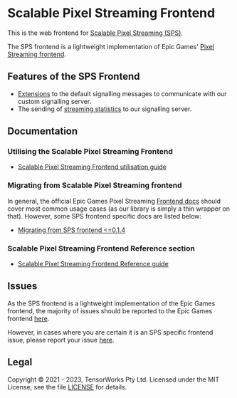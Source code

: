 # Scalable Pixel Streaming Frontend

This is the web frontend for [Scalable Pixel Streaming (SPS)](https://scalablestreaming.io). 

The SPS frontend is a lightweight implementation of Epic Games' [Pixel Streaming frontend](https://github.com/EpicGames/PixelStreamingInfrastructure/tree/master/Frontend). 

## Features of the SPS Frontend

- [Extensions](./src/SignallingExtension.ts) to the default signalling messages to communicate with our custom signalling server.
- The sending of [streaming statistics](./src/SPSApplication.ts#L38) to our signalling server.

## Documentation

### Utilising the Scalable Pixel Streaming Frontend
- [Scalable Pixel Streaming Frontend utilisation guide](./docs/frontend_utilisation_guide.md)

### Migrating from Scalable Pixel Streaming frontend
In general, the official Epic Games Pixel Streaming [Frontend docs](https://github.com/EpicGames/PixelStreamingInfrastructure/tree/master/Frontend) should cover most common usage cases (as our library is simply a thin wrapper on that). However, some SPS frontend specific docs are listed below:

- [Migrating from SPS frontend <=0.1.4](./docs/api_transition_guide.md)

### Scalable Pixel Streaming Frontend Reference section
- [Scalable Pixel Streaming Frontend Reference guide](./docs/sps_frontend_refrence_guide.md)

## Issues

As the SPS frontend is a lightweight implementation of the Epic Games frontend, the majority of issues should be reported to the Epic Games frontend [here](https://github.com/EpicGames/PixelStreamingInfrastructure/issues).

However, in cases where you are certain it is an SPS specific frontend issue, please report your issue [here](https://github.com/ScalablePixelStreaming/Frontend/issues).


## Legal

Copyright &copy; 2021 - 2023, TensorWorks Pty Ltd. Licensed under the MIT License, see the file [LICENSE](./LICENSE) for details.
